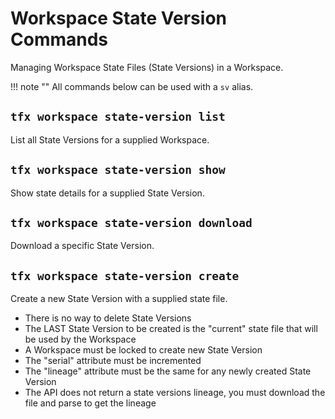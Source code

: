 # Workspace State Version Commands

Managing Workspace State Files (State Versions) in a Workspace.

!!! note ""
    All commands below can be used with a `sv` alias.

## `tfx workspace state-version list`

List all State Versions for a supplied Workspace.

## `tfx workspace state-version show`

Show state details for a supplied State Version.

## `tfx workspace state-version download`

Download a specific State Version.

## `tfx workspace state-version create`

Create a new State Version with a supplied state file.
- There is no way to delete State Versions
- The LAST State Version to be created is the "current" state file that will be used by the Workspace
- A Workspace must be locked to create new State Version
- The "serial" attribute must be incremented
- The "lineage" attribute must be the same for any newly created State Version
- The API does not return a state versions lineage, you must download the file and parse to get the lineage
